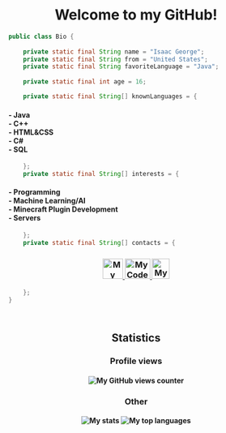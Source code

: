 <h1 align="center">Welcome to my GitHub!</h1>

```java
public class Bio {
    
    private static final String name = "Isaac George";
    private static final String from = "United States";
    private static final String favoriteLanguage = "Java";
    
    private static final int age = 16;

    private static final String[] knownLanguages = {
```
<h4>- Java<br>- C++<br>- HTML&CSS<br>- C#<br>- SQL</h4>

```java
    };
    private static final String[] interests = {
```
<h4>- Programming<br>- Machine Learning/AI<br>- Minecraft Plugin Development<br>- Servers</h4>

```java
    };
    private static final String[] contacts = {
```
<h3 align="center">
<a href="https://www.spigotmc.org/members/mrgeotech.995114/">
<img src="https://encrypted-tbn0.gstatic.com/images?q=tbn:ANd9GcSO3_CbZPq2hiHOlLwIPGCzjWylBiwDybhQtAjEDnPPOPlAdgRK8jL816xdYBlq9oJLC6w&usqp=CAU" alt="My Spigot profile" height="40" width="40">
</a>
<a href="https://www.codewars.com/users/MrGeoTech">
<img src="https://www.codewars.com/assets/logos/logo-61192cf7c75904d495e7ad69695fbf0bffd965bc3e17ac60f6c6b475304db09d.svg" alt="My CodeWars profile" height="40" width="50">
</a>
<a href="https://stackoverflow.com/users/15192682/mrgeotech">
<img src="https://www.vectorlogo.zone/logos/stackoverflow/stackoverflow-icon.svg" alt="My StackOverflow profile" height="40" width="35">
</a>
</h3>

```java
    };
}
```

<h2 align="center"><br/>Statistics</h3>

<h3 align="center">Profile views</h3>
<h4 align="center">
<img src="https://profile-counter.glitch.me/{MrGeoTech}/count.svg" alt="My GitHub views counter" />
</h4>

<h3 align="center">Other</h3>
<h4 align="center">
<img src="https://github-readme-stats.vercel.app/api?username=MrGeoTech&show_icons=true&theme=tokyonight" alt="My stats">
<img src="https://github-readme-stats.vercel.app/api/top-langs/?username=MrGeoTech&langs_count=10&theme=tokyonight&layout=compact" alt="My top languages">
</h4>
<!--
**MrGeoTech/MrGeoTech** is a ✨ _special_ ✨ repository because its `README.md` (this file) appears on your GitHub profile.

Here are some ideas to get you started:

- 🔭 I’m currently working on ...
- 🌱 I’m currently learning ...
- 👯 I’m looking to collaborate on ...
- 🤔 I’m looking for help with ...
- 💬 Ask me about ...
- 📫 How to reach me: ...
- 😄 Pronouns: ...
- ⚡ Fun fact: ...
-->
